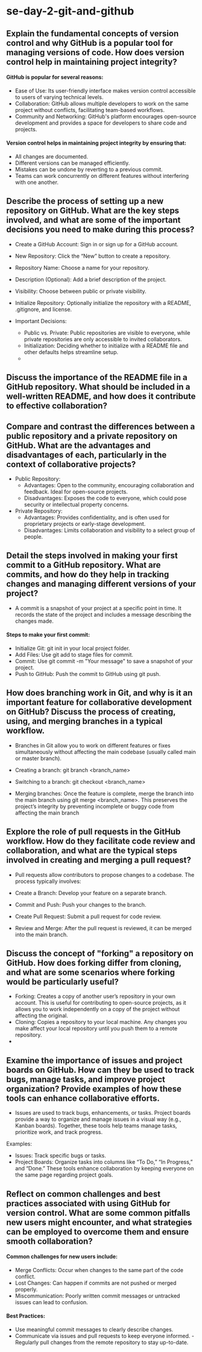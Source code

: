 # se-day-2-git-and-github
## Explain the fundamental concepts of version control and why GitHub is a popular tool for managing versions of code. How does version control help in maintaining project integrity?
#### GitHub is popular for several reasons:
- Ease of Use: Its user-friendly interface makes version control accessible to users of varying technical levels.
- Collaboration: GitHub allows multiple developers to work on the same project without conflicts, facilitating team-based workflows.
- Community and Networking: GitHub's platform encourages open-source development and provides a space for developers to share code and projects.

#### Version control helps in maintaining project integrity by ensuring that:

- All changes are documented.
- Different versions can be managed efficiently.
- Mistakes can be undone by reverting to a previous commit.
- Teams can work concurrently on different features without interfering with one another.

## Describe the process of setting up a new repository on GitHub. What are the key steps involved, and what are some of the important decisions you need to make during this process?
- Create a GitHub Account: Sign in or sign up for a GitHub account.
- New Repository: Click the “New” button to create a repository.
- Repository Name: Choose a name for your repository.
- Description (Optional): Add a brief description of the project.
- Visibility: Choose between public or private visibility.
- Initialize Repository: Optionally initialize the repository with a README, .gitignore, and license.

- Important Decisions:
  - Public vs. Private: Public repositories are visible to everyone, while private repositories are only accessible to invited collaborators.
  - Initialization: Deciding whether to initialize with a README file and other defaults helps streamline setup.
  - 
## Discuss the importance of the README file in a GitHub repository. What should be included in a well-written README, and how does it contribute to effective collaboration?

## Compare and contrast the differences between a public repository and a private repository on GitHub. What are the advantages and disadvantages of each, particularly in the context of collaborative projects?
- Public Repository:
  - Advantages: Open to the community, encouraging collaboration and feedback. Ideal for open-source projects.
  - Disadvantages: Exposes the code to everyone, which could pose security or intellectual property concerns.
- Private Repository:
  - Advantages: Provides confidentiality, and is often used for proprietary projects or early-stage development.
  - Disadvantages: Limits collaboration and visibility to a select group of people.

## Detail the steps involved in making your first commit to a GitHub repository. What are commits, and how do they help in tracking changes and managing different versions of your project?
- A commit is a snapshot of your project at a specific point in time. It records the state of the project and includes a message describing the changes made.

#### Steps to make your first commit:
- Initialize Git: git init in your local project folder.
- Add Files: Use git add <file> to stage files for commit.
- Commit: Use git commit -m "Your message" to save a snapshot of your project.
- Push to GitHub: Push the commit to GitHub using git push.
    
## How does branching work in Git, and why is it an important feature for collaborative development on GitHub? Discuss the process of creating, using, and merging branches in a typical workflow.
- Branches in Git allow you to work on different features or fixes simultaneously without affecting the main codebase (usually called main or master branch).

- Creating a branch: git branch <branch_name>
- Switching to a branch: git checkout <branch_name>
- Merging branches: Once the feature is complete, merge the branch into the main branch using git merge <branch_name>. This preserves the project’s integrity by preventing incomplete or buggy code from affecting the main branch

## Explore the role of pull requests in the GitHub workflow. How do they facilitate code review and collaboration, and what are the typical steps involved in creating and merging a pull request?
- Pull requests allow contributors to propose changes to a codebase. The process typically involves:

- Create a Branch: Develop your feature on a separate branch.
- Commit and Push: Push your changes to the branch.
- Create Pull Request: Submit a pull request for code review.
- Review and Merge: After the pull request is reviewed, it can be merged into the main branch.

## Discuss the concept of "forking" a repository on GitHub. How does forking differ from cloning, and what are some scenarios where forking would be particularly useful?
- Forking: Creates a copy of another user’s repository in your own account. This is useful for contributing to open-source projects, as it allows you to work independently on a copy of the project without affecting the original.
- Cloning: Copies a repository to your local machine. Any changes you make affect your local repository until you push them to a remote repository.
- 
## Examine the importance of issues and project boards on GitHub. How can they be used to track bugs, manage tasks, and improve project organization? Provide examples of how these tools can enhance collaborative efforts.
- Issues are used to track bugs, enhancements, or tasks. Project boards provide a way to organize and manage issues in a visual way (e.g., Kanban boards). Together, these tools help teams manage tasks, prioritize work, and track progress.

Examples:
- Issues: Track specific bugs or tasks.
- Project Boards: Organize tasks into columns like “To Do,” “In Progress,” and “Done.”
These tools enhance collaboration by keeping everyone on the same page regarding project goals.

## Reflect on common challenges and best practices associated with using GitHub for version control. What are some common pitfalls new users might encounter, and what strategies can be employed to overcome them and ensure smooth collaboration?
#### Common challenges for new users include:
- Merge Conflicts: Occur when changes to the same part of the code conflict.
- Lost Changes: Can happen if commits are not pushed or merged properly.
- Miscommunication: Poorly written commit messages or untracked issues can lead to confusion.
#### Best Practices:
- Use meaningful commit messages to clearly describe changes.
- Communicate via issues and pull requests to keep everyone informed.
-Regularly pull changes from the remote repository to stay up-to-date.
